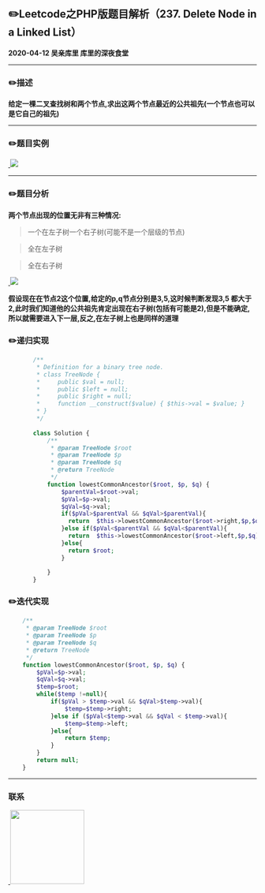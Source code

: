 ## :pencil2:Leetcode之PHP版题目解析（237. Delete Node in a Linked List）
**2020-04-12 吴亲库里 库里的深夜食堂**
****
### :pencil2:描述
**给定一棵二叉查找树和两个节点,求出这两个节点最近的公共祖先(一个节点也可以是它自己的祖先)**
****
### :pencil2:题目实例
<a href="https://github.com/wuqinqiang/">
​    <img src="https://github.com/wuqinqiang/Lettcode-php/blob/master/images/235.png">
</a> 

****

### :pencil2:题目分析
**两个节点出现的位置无非有三种情况:**
> 一个在左子树一个右子树(可能不是一个层级的节点)

> 全在左子树

> 全在右子树

<a href="https://github.com/wuqinqiang/">
​    <img src="https://github.com/wuqinqiang/Lettcode-php/blob/master/images/235-1.png">
</a>

**假设现在在节点2这个位置,给定的p,q节点分别是3,5,这时候判断发现3,5 都大于2,此时我们知道他的公共祖先肯定出现在右子树(包括有可能是2),但是不能确定,所以就需要进入下一层,反之,在左子树上也是同样的道理**


### :pencil2:递归实现


```php
       /**
        * Definition for a binary tree node.
        * class TreeNode {
        *     public $val = null;
        *     public $left = null;
        *     public $right = null;
        *     function __construct($value) { $this->val = $value; }
        * }
        */
       
       class Solution {
           /**
            * @param TreeNode $root
            * @param TreeNode $p
            * @param TreeNode $q
            * @return TreeNode
            */
           function lowestCommonAncestor($root, $p, $q) {
               $parentVal=$root->val;
               $pVal=$p->val;
               $qVal=$q->val;
               if($pVal>$parentVal && $qVal>$parentVal){
                 return  $this->lowestCommonAncestor($root->right,$p,$q);
               }else if($pVal<$parentVal && $qVal<$parentVal){
                 return  $this->lowestCommonAncestor($root->left,$p,$q);
               }else{
                 return $root;
               }
               
           }
       }
```

### :pencil2:迭代实现


```php
    /**
     * @param TreeNode $root
     * @param TreeNode $p
     * @param TreeNode $q
     * @return TreeNode
     */
    function lowestCommonAncestor($root, $p, $q) {
        $pVal=$p->val;
        $qVal=$q->val;
        $temp=$root;
        while($temp !=null){
            if($pVal > $temp->val && $qVal>$temp->val){
                $temp=$temp->right;
            }else if ($pVal<$temp->val && $qVal < $temp->val){
                $temp=$temp->left;
            }else{
                return $temp;
            }
        }
        return null;
    }
```
****

### 联系

<a href="https://github.com/wuqinqiang/">
​    <img src="https://github.com/wuqinqiang/Lettcode-php/blob/master/qrcode_for_gh_c194f9d4cdb1_430.jpg" width="150px" height="150px">
</a> 
   
    
    
    

